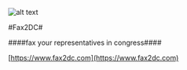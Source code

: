 ![alt text](https://www.fax2dc.com/images/FAXLOGO1.png "FAX2DC")

#Fax2DC#

####fax your representatives in congress####

[https://www.fax2dc.com](https://www.fax2dc.com)

